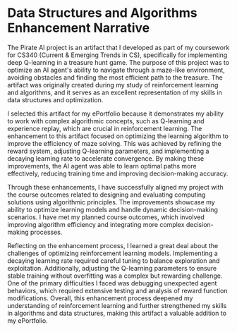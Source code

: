 

# Data Structures and Algorithms Enhancement Narrative

The Pirate AI project is an artifact that I developed as part of my coursework for CS340 (Current & Emerging Trends in CS), specifically for implementing deep Q-learning in a treasure hunt game. The purpose of this project was to optimize an AI agent's ability to navigate through a maze-like environment, avoiding obstacles and finding the most efficient path to the treasure. The artifact was originally created during my study of reinforcement learning and algorithms, and it serves as an excellent representation of my skills in data structures and optimization.

I selected this artifact for my ePortfolio because it demonstrates my ability to work with complex algorithmic concepts, such as Q-learning and experience replay, which are crucial in reinforcement learning. The enhancement to this artifact focused on optimizing the learning algorithm to improve the efficiency of maze solving. This was achieved by refining the reward system, adjusting Q-learning parameters, and implementing a decaying learning rate to accelerate convergence. By making these improvements, the AI agent was able to learn optimal paths more effectively, reducing training time and improving decision-making accuracy.

Through these enhancements, I have successfully aligned my project with the course outcomes related to designing and evaluating computing solutions using algorithmic principles. The improvements showcase my ability to optimize learning models and handle dynamic decision-making scenarios. I have met my planned course outcomes, which involved improving algorithm efficiency and integrating more complex decision-making processes.

Reflecting on the enhancement process, I learned a great deal about the challenges of optimizing reinforcement learning models. Implementing a decaying learning rate required careful tuning to balance exploration and exploitation. Additionally, adjusting the Q-learning parameters to ensure stable training without overfitting was a complex but rewarding challenge. One of the primary difficulties I faced was debugging unexpected agent behaviors, which required extensive testing and analysis of reward function modifications. Overall, this enhancement process deepened my understanding of reinforcement learning and further strengthened my skills in algorithms and data structures, making this artifact a valuable addition to my ePortfolio.
